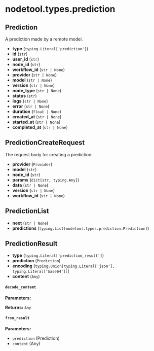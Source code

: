 # nodetool.types.prediction

## Prediction

A prediction made by a remote model.

- **type** (`typing.Literal['prediction']`)
- **id** (`str`)
- **user_id** (`str`)
- **node_id** (`str`)
- **workflow_id** (`str | None`)
- **provider** (`str | None`)
- **model** (`str | None`)
- **version** (`str | None`)
- **node_type** (`str | None`)
- **status** (`str`)
- **logs** (`str | None`)
- **error** (`str | None`)
- **duration** (`float | None`)
- **created_at** (`str | None`)
- **started_at** (`str | None`)
- **completed_at** (`str | None`)

## PredictionCreateRequest

The request body for creating a prediction.

- **provider** (`Provider`)
- **model** (`str`)
- **node_id** (`str`)
- **params** (`dict[str, typing.Any]`)
- **data** (`str | None`)
- **version** (`str | None`)
- **workflow_id** (`str | None`)

## PredictionList

- **next** (`str | None`)
- **predictions** (`typing.List[nodetool.types.prediction.Prediction]`)

## PredictionResult

- **type** (`typing.Literal['prediction_result']`)
- **prediction** (`Prediction`)
- **encoding** (`typing.Union[typing.Literal['json'], typing.Literal['base64']]`)
- **content** (`Any`)

#### `decode_content`

**Parameters:**


**Returns:** `Any`

#### `from_result`

**Parameters:**

- `prediction` (Prediction)
- `content` (Any)

